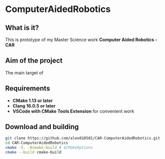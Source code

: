 # ComputerAidedRobotics

## What is it?

This is prototype of my Master Science work **Computer Aided Robotics - CAR**

## Aim of the project

The main target of

## Requirements

* **CMake 1.13 or later**
* **Clang 16.0.5 or later**
* **VSCode with CMake Tools Extension** for convenient work

## Download and building
```bash
git clone https://github.com/alex010501/CAR-ComputerAidedRobotics.git
cd CAR-ComputerAidedRobotics
cmake -S. -Bcmake-build # $CMakeOptions
cmake --build cmake-build
```
